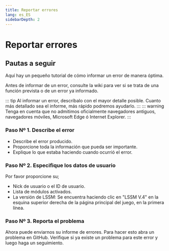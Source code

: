 ```yaml
---
title: Reportar errores
lang: es_ES
sidebarDepth: 2
---
```


# Reportar errores

## Pautas a seguir
Aquí hay un pequeño tutorial de cómo informar un error de manera óptima.

Antes de informar de un error, consulte la wiki para ver si se trata de una función prevista o de un error ya informado.

::: tip
Al informar un error, descríbalo con el mayor detalle posible. Cuanto más detallado sea el informe, más rápido podremos ayudarlo.
:::
::: warning
Tenga en cuenta que no admitimos oficialmente navegadores antiguos, navegadores móviles, Microsoft Edge ó Internet Explorer.
:::

### Paso Nº 1. Describe el error
* Describe el error producido. 
* Proporcione toda la información que pueda ser importante. 
* Explique lo que estaba haciendo cuando ocurrió el error.

### Paso Nº 2. Especifique los datos de usuario
Por favor proporcione su;
* Nick de usuario o el ID de usuario.
* Lista de módulos activados.
* La versión de LSSM: Se encuentra haciendo clic en "LSSM V.4" en la esquina superior derecha de la página principal del juego, en la primera línea.

### Paso Nº 3. Reporta el problema
Ahora puede enviarnos su informe de errores. Para hacer esto abra un problema en <a :href="$theme.variables.github + '/issues'" target="_blank">GitHub</a>. Verifique si ya existe un problema para este error y luego haga un seguimiento.
